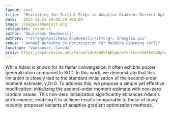 ```yaml
---
layout: post
title:  "Revisiting the Initial Steps in Adaptive Gradient Descent Optimization"
date:   2024-11-21 18:08:39 +00:00
image: /images/AdamInit.png
categories: research
author: "Abulikemu Abuduweili"
authors: "<strong>Abulikemu Abuduweili</strong>, Changliu Liu"
venue: " Annual Workshop on Optimization for Machine Learning (OPT)"
location: "Vancouver, Canada"
arxiv: https://openreview.net/forum?id=Xe0dVlWU2q&referrer=%5Bthe%20profile%20of%20Abulikemu%20Abuduweili%5D(%2Fprofile%3Fid%3D~Abulikemu_Abuduweili2) 
---
```



While Adam is known for its faster convergence, it often exhibits poorer generalization compared to SGD. In this work, we demonstrate that this limitation is closely tied to the standard initialization of the second-order moment estimate, v_0=0. 
To address this, we propose a simple yet effective modification: initializing the second-order moment estimate with non-zero random values. 
This non-zero initialization significantly enhances Adam's performance, enabling it to achieve results comparable to those of many recently 
proposed variants of adaptive gradient optimization methods.